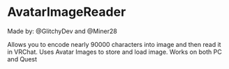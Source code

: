 # AvatarImageReader
Made by: @GlitchyDev and @Miner28

Allows you to encode nearly 90000 characters into image and then read it in VRChat. Uses Avatar Images to store and load image.
Works on both PC and Quest
